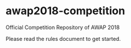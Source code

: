 # awap2018-competition
Official Competition Repository of AWAP 2018

Please read the rules document to get started.
